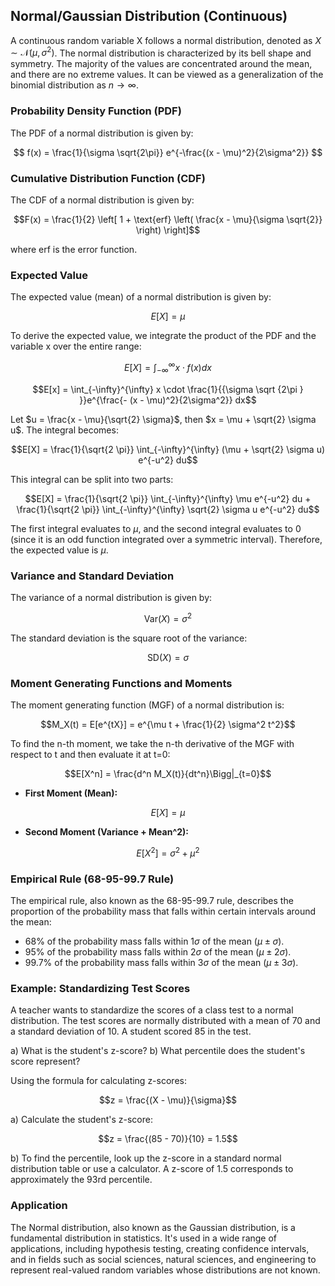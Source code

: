 ## Normal/Gaussian Distribution (Continuous)

A continuous random variable X follows a normal distribution, denoted as $X \sim \mathcal{N}(\mu,\,\sigma^{2})$. The normal distribution is characterized by its bell shape and symmetry. The majority of the values are concentrated around the mean, and there are no extreme values. It can be viewed as a generalization of the binomial distribution as $n \to \infty$.

### Probability Density Function (PDF)

The PDF of a normal distribution is given by:

$$
f(x) = \frac{1}{\sigma \sqrt{2\pi}} e^{-\frac{(x - \mu)^2}{2\sigma^2}}
$$

### Cumulative Distribution Function (CDF)

The CDF of a normal distribution is given by:

$$F(x) = \frac{1}{2} \left[ 1 + \text{erf} \left( \frac{x - \mu}{\sigma \sqrt{2}} \right) \right]$$

where erf is the error function.

### Expected Value

The expected value (mean) of a normal distribution is given by:

$$E[X] = \mu$$

To derive the expected value, we integrate the product of the PDF and the variable x over the entire range:

$$E[X] = \int_{-\infty}^{\infty} x \cdot f(x) dx$$

$$E[x] = \int_{-\infty}^{\infty} x \cdot \frac{1}{{\sigma \sqrt {2\pi } }}e^{\frac{- (x - \mu)^2}{2\sigma^2}} dx$$

Let $u = \frac{x - \mu}{\sqrt{2} \sigma}$, then $x = \mu + \sqrt{2} \sigma u$. The integral becomes:

$$E[X] = \frac{1}{\sqrt{2 \pi}} \int_{-\infty}^{\infty} (\mu + \sqrt{2} \sigma u) e^{-u^2} du$$

This integral can be split into two parts:

$$E[X] = \frac{1}{\sqrt{2 \pi}} \int_{-\infty}^{\infty} \mu e^{-u^2} du + \frac{1}{\sqrt{2 \pi}} \int_{-\infty}^{\infty} \sqrt{2} \sigma u e^{-u^2} du$$

The first integral evaluates to $\mu$, and the second integral evaluates to 0 (since it is an odd function integrated over a symmetric interval). Therefore, the expected value is $\mu$.

### Variance and Standard Deviation

The variance of a normal distribution is given by:

$$\text{Var}(X) = \sigma^2$$

The standard deviation is the square root of the variance:

$$\text{SD}(X) = \sigma$$

### Moment Generating Functions and Moments

The moment generating function (MGF) of a normal distribution is:

$$M_X(t) = E[e^{tX}] = e^{\mu t + \frac{1}{2} \sigma^2 t^2}$$

To find the n-th moment, we take the n-th derivative of the MGF with respect to t and then evaluate it at t=0:

$$E[X^n] = \frac{d^n M_X(t)}{dt^n}\Bigg|_{t=0}$$

* **First Moment (Mean):**

$$E[X] = \mu$$

* **Second Moment (Variance + Mean^2):**

$$E[X^2] = \sigma^2 + \mu^2$$

### Empirical Rule (68-95-99.7 Rule)

The empirical rule, also known as the 68-95-99.7 rule, describes the proportion of the probability mass that falls within certain intervals around the mean:

* 68% of the probability mass falls within $1\sigma$ of the mean ($\mu \pm \sigma$).
* 95% of the probability mass falls within $2\sigma$ of the mean ($\mu \pm 2\sigma$).
* 99.7% of the probability mass falls within $3\sigma$ of the mean ($\mu \pm 3\sigma$).

### Example: Standardizing Test Scores

A teacher wants to standardize the scores of a class test to a normal distribution. The test scores are normally distributed with a mean of 70 and a standard deviation of 10. A student scored 85 in the test.

a) What is the student's z-score?
b) What percentile does the student's score represent?

Using the formula for calculating z-scores:

$$z = \frac{(X - \mu)}{\sigma}$$

a) Calculate the student's z-score:

$$z = \frac{(85 - 70)}{10} = 1.5$$

b) To find the percentile, look up the z-score in a standard normal distribution table or use a calculator. A z-score of 1.5 corresponds to approximately the 93rd percentile.

### Application

The Normal distribution, also known as the Gaussian distribution, is a fundamental distribution in statistics. It's used in a wide range of applications, including hypothesis testing, creating confidence intervals, and in fields such as social sciences, natural sciences, and engineering to represent real-valued random variables whose distributions are not known.


